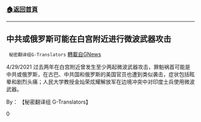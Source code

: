 ###  [:house:返回首頁](https://github.com/ourhimalayas/txt)
---

## 中共或俄罗斯可能在白宫附近进行微波武器攻击
` 秘密翻译组G-Translators` [轉載自GNews](https://gnews.org/zh-hans/1166593/)

4/29/2021 过去两年在白宫附近曾发生至少两起微波武器攻击，罪魁祸首可能是中共或俄罗斯，在古巴、中共国和俄罗斯的美国官员也遭到类似袭击，症状包括眩晕和剧烈头痛；人民大学教授金灿荣炫耀解放军在边境冲突中对印度士兵使用微波武器。

By： 【秘密翻译组 G-Translators】

0

